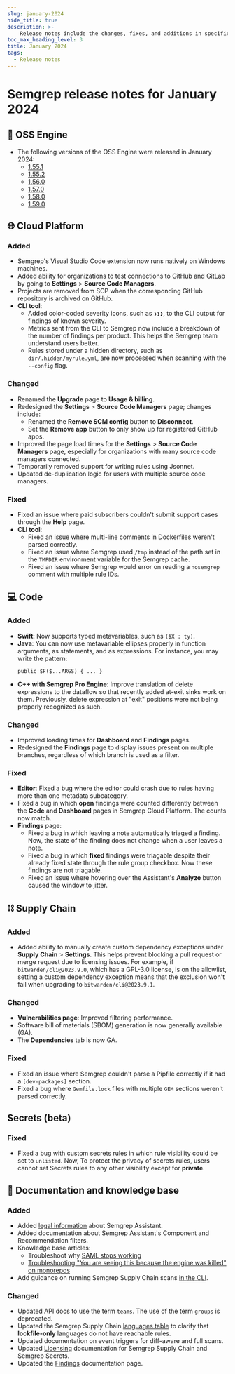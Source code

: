```yaml
---
slug: january-2024
hide_title: true
description: >-
    Release notes include the changes, fixes, and additions in specific versions of Semgrep.
toc_max_heading_level: 3
title: January 2024
tags:
  - Release notes
---
```


# Semgrep release notes for January 2024

## 🔧 OSS Engine

* The following versions of the OSS Engine were released in January 2024:
  * [<i class="fas fa-external-link fa-xs"></i>1.55.1](https://github.com/semgrep/semgrep/releases/tag/v1.55.1)
  * [<i class="fas fa-external-link fa-xs"></i>1.55.2](https://github.com/semgrep/semgrep/releases/tag/v1.55.2)
  * [<i class="fas fa-external-link fa-xs"></i>1.56.0](https://github.com/semgrep/semgrep/releases/tag/v1.56.0)
  * [<i class="fas fa-external-link fa-xs"></i>1.57.0](https://github.com/semgrep/semgrep/releases/tag/v1.57.0)
  * [<i class="fas fa-external-link fa-xs"></i>1.58.0](https://github.com/semgrep/semgrep/releases/tag/v1.58.0)
  * [<i class="fas fa-external-link fa-xs"></i>1.59.0](https://github.com/semgrep/semgrep/releases/tag/v1.59.0)

## 🌐 Cloud Platform

### Added

* Semgrep's Visual Studio Code extension now runs natively on Windows machines.
* Added ability for organizations to test connections to GitHub and GitLab by going to
  **Settings** > **Source Code Managers**.
* Projects are removed from SCP when the corresponding GitHub repository is
  archived on GitHub.
* **CLI tool**: 
  * Added color-coded severity icons, such as `❯❯❱`, to the CLI
  output for findings of known severity.
  * Metrics sent from the CLI to Semgrep now include a breakdown of the number
  of findings per product. This helps the Semgrep team understand users better.
  * Rules stored under a hidden directory, such as
  `dir/.hidden/myrule.yml`, are now processed when scanning with the `--config`
  flag.

### Changed

* Renamed the **Upgrade** page to **Usage & billing**.
* Redesigned the **Settings** > **Source Code Managers** page; changes include:
  * Renamed the **Remove SCM config** button to **Disconnect**.
  * Set the **Remove app** button to only show up for registered GitHub apps.
* Improved the page load times for the **Settings** > **Source Code Managers**
  page, especially for organizations with many source code managers connected.
* Temporarily removed support for writing rules using Jsonnet.
* Updated de-duplication logic for users with multiple source code managers. <!-- 12409, 12418 -->

### Fixed

* Fixed an issue where paid subscribers couldn't submit support cases through
  the **Help** page.
* **CLI tool**: 
  * Fixed an issue where multi-line comments in Dockerfiles weren't
  parsed correctly.
  * Fixed an issue where Semgrep used `/tmp` instead of the path set
    in the `TMPDIR` environment variable for the Semgrep cache.
  * Fixed an issue where Semgrep would error on reading a
    `nosemgrep` comment with multiple rule IDs.

## 💻 Code

### Added

- **Swift**: Now supports typed metavariables, such as `($X : ty)`.
- **Java**: You can now use metavariable ellipses properly in function arguments, as statements, and as expressions. <!-- (gh-9260)-->For instance, you may write the pattern:
    ```
    public $F($...ARGS) { ... }
    ``` 
- **C++ with Semgrep Pro Engine**: Improve translation of delete expressions to the dataflow so that
recently added at-exit sinks work on them. Previously, delete expression at "exit" positions were not being properly recognized as such. <!-- (pa-3339) -->

### Changed

- Improved loading times for **Dashboard** and **Findings** pages.
- Redesigned the **Findings** page to display issues present on multiple branches,
  regardless of which branch is used as a filter.

### Fixed

- **Editor**: Fixed a bug where the editor could crash due to rules having more than one metadata subcategory.
- Fixed a bug in which **open** findings were counted differently between the **Code** and **Dashboard** pages in Semgrep Cloud Platform. The counts now match.  <!-- 12319 -->
- **Findings** page:
    - Fixed a bug in which leaving a note automatically triaged a finding. Now, the state of the finding does not change when a user leaves a note. <!-- 12051 -->
    - Fixed a bug in which **fixed** findings were triagable despite their already fixed state through the rule group checkbox. Now these findings are not triagable. <!-- 11919 -->
    - Fixed an issue where hovering over the Assistant's **Analyze** button caused the window to jitter.

## ⛓️ Supply Chain

### Added

* Added ability to manually create custom dependency exceptions under **Supply
  Chain** > **Settings**. This helps prevent blocking a pull request or merge
  request due to licensing issues. For example, if `bitwarden/cli@2023.9.0`,
  which has a GPL-3.0 license, is on the allowlist, setting a custom dependency
  exception means that the exclusion won't fail when upgrading to
  `bitwarden/cli@2023.9.1`.

### Changed 

- **Vulnerabilities page**: Improved filtering performance. <!-- 12162 -->
- Software bill of materials (SBOM) generation is now generally available (GA). <!-- 11956 -->
- The **Dependencies** tab is now GA.

### Fixed

* Fixed an issue where Semgrep couldn't parse a Pipfile correctly if it had a
  `[dev-packages]` section.
* Fixed a bug where `Gemfile.lock` files with multiple `GEM` sections weren't parsed correctly.

## Secrets (beta)

### Fixed

- Fixed a bug with custom secrets rules in which rule visibility could be set to `unlisted`. Now, To protect the privacy of secrets rules, users cannot set Secrets rules to any other visibility except for **private**. <!-- 12039, 12040, 12025 -->

## 📝 Documentation and knowledge base

### Added

- Added [legal information](/semgrep-code/semgrep-assistant-code/#privacy-and-legal-considerations) about Semgrep Assistant. <!-- 1308 -->
- Added documentation about Semgrep Assistant's Component and Recommendation filters. <!-- 1324 -->
- Knowledge base articles:
    - Troubleshoot why [SAML stops working](/kb/semgrep-cloud-platform/saml-stops-working/) <!-- 1330 -->
    - [Troubleshooting "You are seeing this because the engine was killed" on monorepos]() <!-- 1310 -->
- Add guidance on running Semgrep Supply Chain scans [in the CLI](). <!-- 1334 -->

### Changed

- Updated API docs to use the term `teams`. The use of the term `groups` is deprecated.
- Updated the Semgrep Supply Chain [languages table](/supported-languages/#semgrep-supply-chain) to clarify that **lockfile-only** languages do not have reachable rules.
- Updated documentation on event triggers for diff-aware and full scans. <!-- 1316 -->
- Updated [Licensing](/licensing) documentation for Semgrep Supply Chain and Semgrep Secrets.
- Updated the [Findings]() documentation page.
